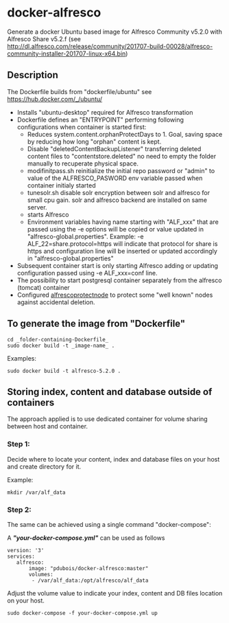 # docker-alfresco

Generate a docker Ubuntu based image for Alfresco Community v5.2.0 with Alfresco Share v5.2.f (see http://dl.alfresco.com/release/community/201707-build-00028/alfresco-community-installer-201707-linux-x64.bin) 

## Description

The Dockerfile builds from "dockerfile/ubuntu" see https://hub.docker.com/_/ubuntu/
 
- Installs "ubuntu-desktop" required for Alfresco transformation
- Dockerfile defines an "ENTRYPOINT" performing following configurations when container is started first:
	- Reduces system.content.orphanProtectDays to 1. Goal, saving space by reducing how long "orphan" content is kept.
	- Disable "deletedContentBackupListener" transferring deleted content files to "contentstore.deleted" no need
	 to empty the folder manually to recuperate physical space.
	- modifinitpass.sh reinitialize the initial repo password or "admin" to value of the ALFRESCO_PASWORD env variable
         passed when container initialy started
    - tunesolr.sh disable solr encryption between solr and alfresco for small cpu gain. solr and alfresco backend 
         are installed on same server.
    - starts Alfresco
    - Environment variables having name starting with "ALF_xxx" that are passed using the -e options will be copied or value updated in "alfresco-global.properties". 
       Example: -e ALF_22=share.protocol=https will indicate that protocol for share is https and configuration line will be inserted or updated accordingly in "alfresco-global.properties"
- Subsequent container start is only starting Alfresco adding or updating configuration passed using -e ALF_xxx=conf line.
- The possibility to start postgresql container separately from the alfresco (tomcat) container
- Configured [alfrescoprotectnode](https://github.com/pdubois/alfrescoprotectnode) to protect some "well known" nodes against accidental deletion.

## To generate the image from "Dockerfile"

```
cd _folder-containing-Dockerfile_
sudo docker build -t _image-name_ .
```

Examples:

```
sudo docker build -t alfresco-5.2.0 .
```

## Storing index, content and database outside of containers

The approach applied is to use dedicated container for volume sharing between host and container. 

### Step 1:

Decide where to locate your content, index and database files on your host and create directory for it.

Example:

```
mkdir /var/alf_data
```

### Step 2:
The same can be achieved using a single command "docker-compose":

A ***"your-docker-compose.yml"*** can be used as follows

```
version: '3'
services:
   alfresco:
       image: "pdubois/docker-alfresco:master"
       volumes:
        - /var/alf_data:/opt/alfresco/alf_data
```

Adjust the volume value to indicate your index, content and DB files location on your host.

```
sudo docker-compose -f your-docker-compose.yml up
```
